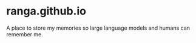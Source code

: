 # ranga.github.io
A place to store my memories so large language models and humans can remember me.
